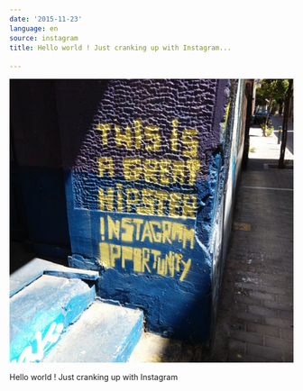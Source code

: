 ```yaml
---
date: '2015-11-23'
language: en
source: instagram
title: Hello world ! Just cranking up with Instagram...

---
```


![](/uploads/instagram/201511/68ddd3f2970faff0e70ee91c498a69d7.jpg)

Hello world ! Just cranking up with Instagram
            